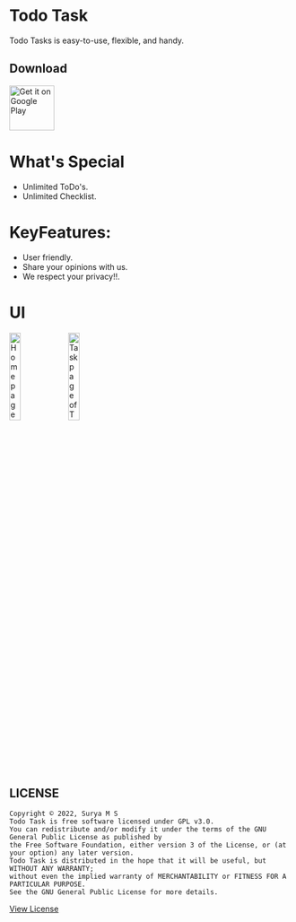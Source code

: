 # Todo Task
Todo Tasks is easy-to-use, flexible, and handy. 

## Download
[<img src="https://play.google.com/intl/en_us/badges/static/images/badges/en_badge_web_generic.png"
     alt="Get it on Google Play"
     height="80">](https://play.google.com/store/apps/details?id=com.ceosurya.todoapp)

# What's Special
- Unlimited ToDo's.
- Unlimited Checklist.

# KeyFeatures:

- User friendly.
- Share your opinions with us.
- We respect your privacy!!.

# UI
<img alt="Homepage of ToDo" src="https://www.linkpicture.com/q/20220330_105213.jpg" width="20%"> <img alt="Taskpage of ToDo" src="https://www.linkpicture.com/q/20220330_104255.jpg" width="20%">


## LICENSE
```
Copyright © 2022, Surya M S
Todo Task is free software licensed under GPL v3.0.
You can redistribute and/or modify it under the terms of the GNU General Public License as published by
the Free Software Foundation, either version 3 of the License, or (at your option) any later version.
Todo Task is distributed in the hope that it will be useful, but WITHOUT ANY WARRANTY;
without even the implied warranty of MERCHANTABILITY or FITNESS FOR A PARTICULAR PURPOSE.
See the GNU General Public License for more details.
```
[View License](https://github.com/suryanarayanms/ToDo-App/blob/master/LICENSE)
